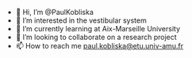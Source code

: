 - 👋 Hi, I’m @PaulKobliska
- 👀 I’m interested in the vestibular system
- 🌱 I’m currently learning at Aix-Marseille University
- 💞️ I’m looking to collaborate on a research project
- 📫 How to reach me paul.kobliska@etu.univ-amu.fr

<!---
PaulKobliska/PaulKobliska is a ✨ special ✨ repository because its `README.md` (this file) appears on your GitHub profile.
You can click the Preview link to take a look at your changes.
--->
